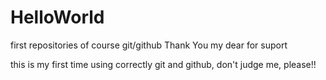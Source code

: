 # HelloWorld
 first repositories of course git/github
 Thank You my dear for suport

 this is my first time using correctly git and github, don't judge me, please!!
 
